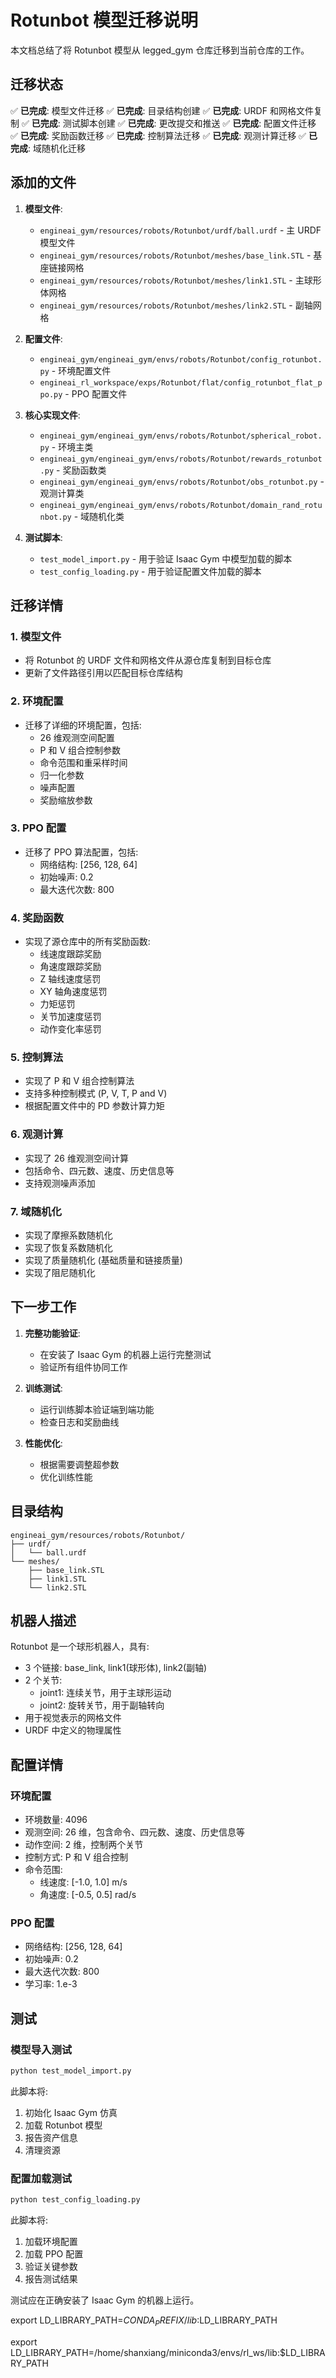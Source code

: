 # Rotunbot 模型迁移说明

本文档总结了将 Rotunbot 模型从 legged_gym 仓库迁移到当前仓库的工作。

## 迁移状态

✅ **已完成**: 模型文件迁移
✅ **已完成**: 目录结构创建
✅ **已完成**: URDF 和网格文件复制
✅ **已完成**: 测试脚本创建
✅ **已完成**: 更改提交和推送
✅ **已完成**: 配置文件迁移
✅ **已完成**: 奖励函数迁移
✅ **已完成**: 控制算法迁移
✅ **已完成**: 观测计算迁移
✅ **已完成**: 域随机化迁移

## 添加的文件

1. **模型文件**:

    - `engineai_gym/resources/robots/Rotunbot/urdf/ball.urdf` - 主 URDF 模型文件
    - `engineai_gym/resources/robots/Rotunbot/meshes/base_link.STL` - 基座链接网格
    - `engineai_gym/resources/robots/Rotunbot/meshes/link1.STL` - 主球形体网格
    - `engineai_gym/resources/robots/Rotunbot/meshes/link2.STL` - 副轴网格

2. **配置文件**:

    - `engineai_gym/engineai_gym/envs/robots/Rotunbot/config_rotunbot.py` - 环境配置文件
    - `engineai_rl_workspace/exps/Rotunbot/flat/config_rotunbot_flat_ppo.py` - PPO 配置文件

3. **核心实现文件**:

    - `engineai_gym/engineai_gym/envs/robots/Rotunbot/spherical_robot.py` - 环境主类
    - `engineai_gym/engineai_gym/envs/robots/Rotunbot/rewards_rotunbot.py` - 奖励函数类
    - `engineai_gym/engineai_gym/envs/robots/Rotunbot/obs_rotunbot.py` - 观测计算类
    - `engineai_gym/engineai_gym/envs/robots/Rotunbot/domain_rand_rotunbot.py` - 域随机化类

4. **测试脚本**:
    - `test_model_import.py` - 用于验证 Isaac Gym 中模型加载的脚本
    - `test_config_loading.py` - 用于验证配置文件加载的脚本

## 迁移详情

### 1. 模型文件

-   将 Rotunbot 的 URDF 文件和网格文件从源仓库复制到目标仓库
-   更新了文件路径引用以匹配目标仓库结构

### 2. 环境配置

-   迁移了详细的环境配置，包括:
    -   26 维观测空间配置
    -   P 和 V 组合控制参数
    -   命令范围和重采样时间
    -   归一化参数
    -   噪声配置
    -   奖励缩放参数

### 3. PPO 配置

-   迁移了 PPO 算法配置，包括:
    -   网络结构: [256, 128, 64]
    -   初始噪声: 0.2
    -   最大迭代次数: 800

### 4. 奖励函数

-   实现了源仓库中的所有奖励函数:
    -   线速度跟踪奖励
    -   角速度跟踪奖励
    -   Z 轴线速度惩罚
    -   XY 轴角速度惩罚
    -   力矩惩罚
    -   关节加速度惩罚
    -   动作变化率惩罚

### 5. 控制算法

-   实现了 P 和 V 组合控制算法
-   支持多种控制模式 (P, V, T, P and V)
-   根据配置文件中的 PD 参数计算力矩

### 6. 观测计算

-   实现了 26 维观测空间计算
-   包括命令、四元数、速度、历史信息等
-   支持观测噪声添加

### 7. 域随机化

-   实现了摩擦系数随机化
-   实现了恢复系数随机化
-   实现了质量随机化 (基础质量和链接质量)
-   实现了阻尼随机化

## 下一步工作

1. **完整功能验证**:

    - 在安装了 Isaac Gym 的机器上运行完整测试
    - 验证所有组件协同工作

2. **训练测试**:

    - 运行训练脚本验证端到端功能
    - 检查日志和奖励曲线

3. **性能优化**:
    - 根据需要调整超参数
    - 优化训练性能

## 目录结构

```
engineai_gym/resources/robots/Rotunbot/
├── urdf/
│   └── ball.urdf
└── meshes/
    ├── base_link.STL
    ├── link1.STL
    └── link2.STL
```

## 机器人描述

Rotunbot 是一个球形机器人，具有:

-   3 个链接: base_link, link1(球形体), link2(副轴)
-   2 个关节:
    -   joint1: 连续关节，用于主球形运动
    -   joint2: 旋转关节，用于副轴转向
-   用于视觉表示的网格文件
-   URDF 中定义的物理属性

## 配置详情

### 环境配置

-   环境数量: 4096
-   观测空间: 26 维，包含命令、四元数、速度、历史信息等
-   动作空间: 2 维，控制两个关节
-   控制方式: P 和 V 组合控制
-   命令范围:
    -   线速度: [-1.0, 1.0] m/s
    -   角速度: [-0.5, 0.5] rad/s

### PPO 配置

-   网络结构: [256, 128, 64]
-   初始噪声: 0.2
-   最大迭代次数: 800
-   学习率: 1.e-3

## 测试

### 模型导入测试

```bash
python test_model_import.py
```

此脚本将:

1. 初始化 Isaac Gym 仿真
2. 加载 Rotunbot 模型
3. 报告资产信息
4. 清理资源

### 配置加载测试

```bash
python test_config_loading.py
```

此脚本将:

1. 加载环境配置
2. 加载 PPO 配置
3. 验证关键参数
4. 报告测试结果

测试应在正确安装了 Isaac Gym 的机器上运行。

export LD_LIBRARY_PATH=$CONDA_PREFIX/lib:$LD_LIBRARY_PATH

export LD_LIBRARY_PATH=/home/shanxiang/miniconda3/envs/rl_ws/lib:$LD_LIBRARY_PATH

